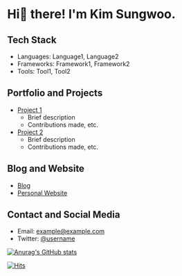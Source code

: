 # Hi👋 there! I'm Kim Sungwoo.

## Tech Stack

- Languages: Language1, Language2
- Frameworks: Framework1, Framework2
- Tools: Tool1, Tool2

## Portfolio and Projects

- [Project 1](https://example.com)
  - Brief description
  - Contributions made, etc.
- [Project 2](https://example.com)
  - Brief description
  - Contributions made, etc.

## Blog and Website

- [Blog](https://example.com)
- [Personal Website](https://example.com)

## Contact and Social Media

- Email: example@example.com
- Twitter: [@username](https://twitter.com/username)

<!--
**Gukdoli/Gukdoli** is a ✨ _special_ ✨ repository because its `README.md` (this file) appears on your GitHub profile.

Here are some ideas to get you started:

- 🔭 I’m currently working on ...
- 🌱 I’m currently learning ...
- 👯 I’m looking to collaborate on ...
- 🤔 I’m looking for help with ...
- 💬 Ask me about ...
- 📫 How to reach me: ...
- 😄 Pronouns: ...
- ⚡ Fun fact: ...

[![Hits](https://hits.seeyoufarm.com/api/count/incr/badge.svg?url=https%3A%2F%2Fgithub.com%2Fgukdoli&count_bg=%2379C83D&title_bg=%23555555&icon=&icon_color=%23E7E7E7&title=hits&edge_flat=false)](https://hits.seeyoufarm.com)

-->
[![Anurag's GitHub stats](https://github-readme-stats.vercel.app/api?username=Gukdoli)](https://github.com/gukdoli/github-readme-stats)

[![Hits](https://hits.seeyoufarm.com/api/count/incr/badge.svg?url=https%3A%2F%2Fgithub.com%2Fgukdoli&count_bg=%2379C83D&title_bg=%23555555&icon=&icon_color=%23E7E7E7&title=hits&edge_flat=false)](https://hits.seeyoufarm.com)
